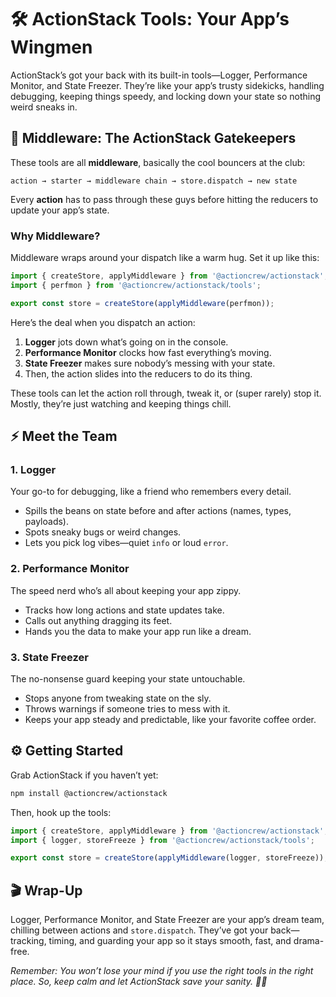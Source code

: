 # 🛠️ ActionStack Tools: Your App’s Wingmen

ActionStack’s got your back with its built-in tools—Logger, Performance Monitor, and State Freezer. They’re like your app’s trusty sidekicks, handling debugging, keeping things speedy, and locking down your state so nothing weird sneaks in.

## 🧩 Middleware: The ActionStack Gatekeepers

These tools are all **middleware**, basically the cool bouncers at the club:

    action → starter → middleware chain → store.dispatch → new state

Every **action** has to pass through these guys before hitting the reducers to update your app’s state.

### Why Middleware?

Middleware wraps around your dispatch like a warm hug. Set it up like this:

```ts
import { createStore, applyMiddleware } from '@actioncrew/actionstack';
import { perfmon } from '@actioncrew/actionstack/tools';

export const store = createStore(applyMiddleware(perfmon));
```

Here’s the deal when you dispatch an action:
1. **Logger** jots down what’s going on in the console.
2. **Performance Monitor** clocks how fast everything’s moving.
3. **State Freezer** makes sure nobody’s messing with your state.
4. Then, the action slides into the reducers to do its thing.

These tools can let the action roll through, tweak it, or (super rarely) stop it. Mostly, they’re just watching and keeping things chill.

## ⚡ Meet the Team

### 1. Logger
Your go-to for debugging, like a friend who remembers every detail.

- Spills the beans on state before and after actions (names, types, payloads).
- Spots sneaky bugs or weird changes.
- Lets you pick log vibes—quiet `info` or loud `error`.

### 2. Performance Monitor
The speed nerd who’s all about keeping your app zippy.

- Tracks how long actions and state updates take.
- Calls out anything dragging its feet.
- Hands you the data to make your app run like a dream.

### 3. State Freezer
The no-nonsense guard keeping your state untouchable.

- Stops anyone from tweaking state on the sly.
- Throws warnings if someone tries to mess with it.
- Keeps your app steady and predictable, like your favorite coffee order.

## ⚙️ Getting Started

Grab ActionStack if you haven’t yet:

```bash
npm install @actioncrew/actionstack
```

Then, hook up the tools:

```ts
import { createStore, applyMiddleware } from '@actioncrew/actionstack';
import { logger, storeFreeze } from '@actioncrew/actionstack/tools';

export const store = createStore(applyMiddleware(logger, storeFreeze));
```

## 🎬 Wrap-Up

Logger, Performance Monitor, and State Freezer are your app’s dream team, chilling between actions and `store.dispatch`. They’ve got your back—tracking, timing, and guarding your app so it stays smooth, fast, and drama-free.

*Remember: You won’t lose your mind if you use the right tools in the right place. So, keep calm and let ActionStack save your sanity. 🌟🚀*
